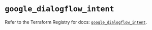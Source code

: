 # `google_dialogflow_intent`

Refer to the Terraform Registry for docs: [`google_dialogflow_intent`](https://registry.terraform.io/providers/hashicorp/google-beta/6.41.0/docs/resources/google_dialogflow_intent).
